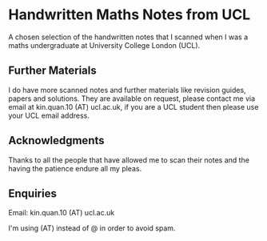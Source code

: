 # Handwritten Maths Notes from UCL

A chosen selection of the handwritten notes that I scanned when I was a maths undergraduate at University College London (UCL).

## Further Materials

I do have more scanned notes and further materials like revision guides, papers and solutions. They are available on request, please contact me via email at kin.quan.10 (AT) ucl.ac.uk, if you are a UCL student then please use your UCL email address.

## Acknowledgments

Thanks to all the people that have allowed me to scan their notes and the having the patience endure all my pleas.

## Enquiries
Email: kin.quan.10 (AT) ucl.ac.uk

I'm using (AT) instead of @ in order to avoid spam. 
